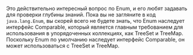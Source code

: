 Это действительно интересный вопрос по Enum, и его любят задавать для проверки глубины знаний.
Пока вы не загляните в код <code>java.lang.Enum</code>, вы скорей всего не будете знать, что Enum наследует интерфейс Comparable, который является главным требованием для использования в упорядоченных коллекциях, как TreeSet и TreeMap.
Поскольку Enum по умолчанию наследует интерфейс Comparable, он может использоваться с TreeSet и TreeMap.
